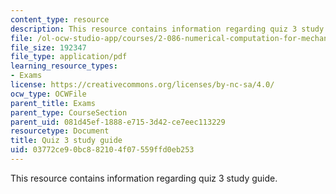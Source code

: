 ```yaml
---
content_type: resource
description: This resource contains information regarding quiz 3 study guide.
file: /ol-ocw-studio-app/courses/2-086-numerical-computation-for-mechanical-engineers-fall-2012/03772ce90bc882104f07559ffd0eb253_MIT2_086F12_quiz3_study.pdf
file_size: 192347
file_type: application/pdf
learning_resource_types:
- Exams
license: https://creativecommons.org/licenses/by-nc-sa/4.0/
ocw_type: OCWFile
parent_title: Exams
parent_type: CourseSection
parent_uid: 081d45ef-1888-e715-3d42-ce7eec113229
resourcetype: Document
title: Quiz 3 study guide
uid: 03772ce9-0bc8-8210-4f07-559ffd0eb253
---
```

This resource contains information regarding quiz 3 study guide.